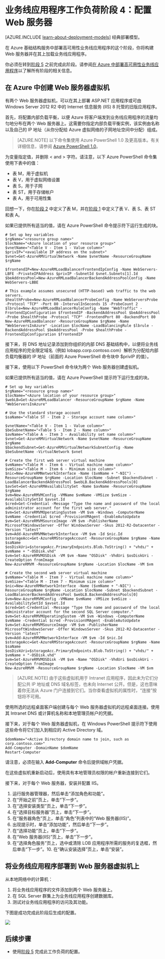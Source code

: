 <!-- not suitable for Mooncake -->


<properties 
	pageTitle="业务线应用程序（阶段 4）| Azure" 
	description="在 Azure 的业务线应用程序阶段 4 中创建 Web 服务器并在其上加载业务线应用程序。" 
	documentationCenter=""
	services="virtual-machines" 
	authors="JoeDavies-MSFT" 
	manager="timlt" 
	editor=""
	tags="azure-resource-manager"/>

<tags
	ms.service="virtual-machines"
	ms.date="01/21/2016"
	wacn.date=""/>

# 业务线应用程序工作负荷阶段 4：配置 Web 服务器

[AZURE.INCLUDE [learn-about-deployment-models](../includes/learn-about-deployment-models-rm-include.md)] 经典部署模型。

在 Azure 基础结构服务中部署高可用性业务线应用程序的这个阶段，你将构建 Web 服务器并在其上加载业务线应用程序。

你必须在转到[阶段 5](/documentation/articles/virtual-machines-workload-high-availability-LOB-application-phase5) 之前完成此阶段。请参阅[在 Azure 中部署高可用性业务线应用程序](/documentation/articles/virtual-machines-workload-high-availability-LOB-application-overview)以了解所有阶段的相关信息。

## 在 Azure 中创建 Web 服务器虚拟机

有两个 Web 服务器虚拟机，可以在其上部署 ASP.NET 应用程序或可由 Windows Server 2012 R2 中的 Internet 信息服务 (IIS) 8 托管的旧版应用程序。

首先，将配置内部负载平衡，以便 Azure 将客户端发到业务线应用程序的流量均匀地分布在两个 Web 服务器上。这需要你指定内部负载平衡实例，该实例由名称以及自己的 IP 地址（从你分配给 Azure 虚拟网络的子网地址空间中分配）组成。

> [AZURE.NOTE] 以下命令集使用 Azure PowerShell 1.0 及更高版本。有关详细信息，请参阅 [Azure PowerShell 1.0](https://azure.microsoft.com/blog/azps-1-0/)。

为变量指定值，并删除 < and > 字符。请注意，以下 Azure PowerShell 命令集使用下表中的值：

- 表 M，用于虚拟机
- 表 V，用于虚拟网络设置
- 表 S，用于子网
- 表 ST，用于存储帐户
- 表 A，用于可用性集

回想一下，你在[阶段 2](/documentation/articles/virtual-machines-workload-high-availability-LOB-application-phase2) 中定义了表 M，并在[阶段 1](/documentation/articles/virtual-machines-workload-high-availability-LOB-application-phase1) 中定义了表 V、表 S、表 ST 和表 A。

如果已提供所有适当的值，请在 Azure PowerShell 命令提示符下运行生成的块。

	# Set up key variables
	$rgName="<resource group name>"
	$locName="<Azure location of your resource group>"
	$vnetName="<Table V - Item 1 - Value column>"
	$privIP="<available IP address on the subnet>"
	$vnet=Get-AzureRMVirtualNetwork -Name $vnetName -ResourceGroupName $rgName

	$frontendIP=New-AzureRMLoadBalancerFrontendIpConfig -Name WebServers-LBFE -PrivateIPAddress $privIP -SubnetId $vnet.Subnets[1].Id
	$beAddressPool=New-AzureRMLoadBalancerBackendAddressPoolConfig -Name WebServers-LBBE

	# This example assumes unsecured (HTTP-based) web traffic to the web servers.
	$healthProbe=New-AzureRMLoadBalancerProbeConfig -Name WebServersProbe -Protocol "TCP" -Port 80 -IntervalInSeconds 15 -ProbeCount 2
	$lbrule=New-AzureRMLoadBalancerRuleConfig -Name "WebTraffic" -FrontendIpConfiguration $frontendIP -BackendAddressPool $beAddressPool -Probe $healthProbe -Protocol "TCP" -FrontendPort 80 -BackendPort 80
	New-AzureRMLoadBalancer -ResourceGroupName $rgName -Name "WebServersInAzure" -Location $locName -LoadBalancingRule $lbrule -BackendAddressPool $beAddressPool -Probe $healthProbe -FrontendIpConfiguration $frontendIP

接下来，将 DNS 地址记录添加到你组织的内部 DNS 基础结构中，以便将业务线应用程序的完全限定域名（例如 lobapp.corp.contoso.com）解析为分配给内部负载均衡器的 IP 地址（前面的 Azure PowerShell 命令块中 $privIP 的值）。

接下来，使用以下 PowerShell 命令块为两个 Web 服务器创建虚拟机。

如果已提供所有适当的值，请在 Azure PowerShell 提示符下运行生成的块。

	# Set up key variables
	$rgName="<resource group name>"
	$locName="<Azure location of your resource group>"
	$webLB=Get-AzureRMLoadBalancer -ResourceGroupName $rgName -Name "WebServersInAzure"	
	
	# Use the standard storage account
	$saName="<Table ST - Item 2 - Storage account name column>"

	$vnetName="<Table V - Item 1 - Value column>"
	$beSubnetName="<Table S - Item 2 - Name column>"
	$avName="<Table A - Item 3 - Availability set name column>"
	$vnet=Get-AzureRMVirtualNetwork -Name $vnetName -ResourceGroupName $rgName
	$backendSubnet=Get-AzureRMVirtualNetworkSubnetConfig -Name $beSubnetName -VirtualNetwork $vnet
	
	# Create the first web server virtual machine
	$vmName="<Table M - Item 6 - Virtual machine name column>"
	$vmSize="<Table M - Item 6 - Minimum size column>"
	$nic=New-AzureRMNetworkInterface -Name ($vmName + "-NIC") -ResourceGroupName $rgName -Location $locName -Subnet $backendSubnet -LoadBalancerBackendAddressPool $webLB.BackendAddressPools[0]
	$avSet=Get-AzureRMAvailabilitySet -Name $avName -ResourceGroupName $rgName 
	$vm=New-AzureRMVMConfig -VMName $vmName -VMSize $vmSize -AvailabilitySetId $avset.Id
	$cred=Get-Credential -Message "Type the name and password of the local administrator account for the first web server." 
	$vm=Set-AzureRMVMOperatingSystem -VM $vm -Windows -ComputerName $vmName -Credential $cred -ProvisionVMAgent -EnableAutoUpdate
	$vm=Set-AzureRMVMSourceImage -VM $vm -PublisherName MicrosoftWindowsServer -Offer WindowsServer -Skus 2012-R2-Datacenter -Version "latest"
	$vm=Add-AzureRMVMNetworkInterface -VM $vm -Id $nic.Id
	$storageAcc=Get-AzureRMStorageAccount -ResourceGroupName $rgName -Name $saName
	$osDiskUri=$storageAcc.PrimaryEndpoints.Blob.ToString() + "vhds/" + $vmName + "-OSDisk.vhd"
	$vm=Set-AzureRMVMOSDisk -VM $vm -Name "OSDisk" -VhdUri $osDiskUri -CreateOption fromImage
	New-AzureRMVM -ResourceGroupName $rgName -Location $locName -VM $vm
	
	# Create the second web server virtual machine
	$vmName="<Table M - Item 7 - Virtual machine name column>"
	$vmSize="<Table M - Item 7 - Minimum size column>"
	$nic=New-AzureRMNetworkInterface -Name ($vmName + "-NIC") -ResourceGroupName $rgName -Location $locName -Subnet $backendSubnet -LoadBalancerBackendAddressPool $webLB.BackendAddressPools[0]
	$vm=New-AzureRMVMConfig -VMName $vmName -VMSize $vmSize -AvailabilitySetId $avset.Id
	$cred=Get-Credential -Message "Type the name and password of the local administrator account for the second SQL Server computer." 
	$vm=Set-AzureRMVMOperatingSystem -VM $vm -Windows -ComputerName $vmName -Credential $cred -ProvisionVMAgent -EnableAutoUpdate
	$vm=Set-AzureRMVMSourceImage -VM $vm -PublisherName MicrosoftWindowsServer -Offer WindowsServer -Skus 2012-R2-Datacenter -Version "latest"
	$vm=Add-AzureRMVMNetworkInterface -VM $vm -Id $nic.Id
	$storageAcc=Get-AzureRMStorageAccount -ResourceGroupName $rgName -Name $saName
	$osDiskUri=$storageAcc.PrimaryEndpoints.Blob.ToString() + "vhds/" + $vmName + "-OSDisk.vhd"
	$vm=Set-AzureRMVMOSDisk -VM $vm -Name "OSDisk" -VhdUri $osDiskUri -CreateOption fromImage
	New-AzureRMVM -ResourceGroupName $rgName -Location $locName -VM $vm

> [AZURE.NOTE] 由于这些虚拟机用于 Intranet 应用程序，因此未为它们分配公共 IP 地址或 DNS 域名标签，也未向 Internet 公开。但是，这也意味着你无法从 Azure 门户连接到它们。当你查看虚拟机的属性时，“连接”按钮将不可用。

使用所选的远程桌面客户端创建与每个 Web 服务器虚拟机的远程桌面连接。使用其 Intranet DNS 或计算机名称和本地管理员帐户的凭据。

接下来，对于每个 Web 服务器虚拟机，在 Windows PowerShell 提示符下使用这些命令将它们加入到相应的 Active Directory 域。

	$domName="<Active Directory domain name to join, such as corp.contoso.com>"
	Add-Computer -DomainName $domName
	Restart-Computer

请注意，必须在输入 **Add-Computer** 命令后提供域帐户凭据。

在这些虚拟机重新启动后，使用具有本地管理员权限的帐户重新连接到它们。

接下来，对于每个 Web 服务器，安装并配置 IIS。

1. 运行服务器管理器，然后单击“添加角色和功能”。
2. 在“开始之前”页上，单击“下一步”。
3. 在“选择安装类型”页上，单击“下一步”。
4. 在“选择目标服务器”页上，单击“下一步”。
5. 在“服务器角色”页上，单击“角色”列表中的“Web 服务器(IIS)”。
6. 出现提示时，单击“添加功能”，然后单击“下一步”。
7. 在“选择功能”页上，单击“下一步”。
8. 在“Web 服务器(IIS)”页上，单击“下一步”。
9. 在“选择角色服务”页上，选中或清除 LOB 应用程序所需的服务的复选框，然后单击“下一步”。10. 在“确认安装选择”页上，单击“安装”。

## 将业务线应用程序部署到 Web 服务器虚拟机上

从本地网络中的计算机：

1.	将业务线应用程序的文件添加到两个 Web 服务器上。
2.	在 SQL Server 群集上为业务线应用程序创建数据库。
3.	测试对业务线应用程序的访问及其功能。

下图是成功完成此阶段后生成的配置。

![](./media/virtual-machines-workload-high-availability-LOB-application-phase4/workload-lobapp-phase4.png)

## 后续步骤

- 使用[阶段 5](/documentation/articles/virtual-machines-workload-high-availability-LOB-application-phase5) 完成此工作负荷的配置。

<!---HONumber=Mooncake_Quality_Review_1215_2016-->